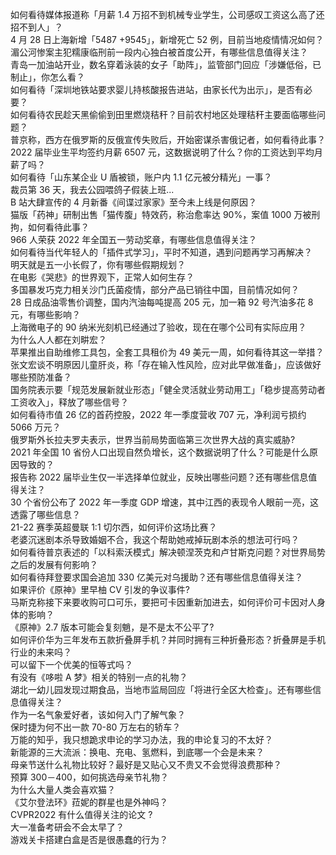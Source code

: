 如何看待媒体报道称「月薪 1.4 万招不到机械专业学生，公司感叹工资这么高了还招不到人」？  
4 月 28 日上海新增「5487 +9545」，新增死亡 52 例，目前当地疫情情况如何？  
湄公河惨案主犯糯康临刑前一段内心独白被首度公开，有哪些信息值得关注？  
青岛一加油站开业，数名穿着泳装的女子「助阵」，监管部门回应「涉嫌低俗，已制止」，你怎么看？  
如何看待「深圳地铁站要求婴儿持核酸报告进站，由家长代为出示」，是否有必要？  
如何看待农民趁天黑偷偷到田里燃烧秸秆？目前农村地区处理秸秆主要面临哪些问题？  
普京称，西方在俄罗斯的反俄宣传失败后，开始密谋杀害俄记者，如何看待此事？  
2022 届毕业生平均签约月薪 6507 元，这数据说明了什么？你的工资达到平均月薪了吗？  
如何看待「山东某企业 U 盾被锁，账户内 1.1 亿元被分精光」一事？  
裁员第 36 天，我去公园喂鸽子假装上班...  
B 站大肆宣传的 4 月新番《间谍过家家》至今未上线是何原因？  
猫版「药神」研制出售「猫传腹」特效药，称治愈率达 90%，案值 1000 万被刑拘，如何看待此事？  
966 人荣获 2022 年全国五一劳动奖章，有哪些信息值得关注？  
如何看待当代年轻人的「插件式学习」，平时不知道，遇到问题再学习再解决？  
明天就是五一小长假了，你有哪些假期规划？  
在电影《哭悲》的世界观下，正常人如何生存？  
多国暴发巧克力相关沙门氏菌疫情，部分产品已销往中国，目前情况如何？  
28 日成品油零售价调整，国内汽油每吨提高 205 元，加一箱 92 号汽油多花 8 元，有哪些影响？  
上海微电子的 90 纳米光刻机已经通过了验收，现在在哪个公司有实际应用？  
为什么人人都在刘畊宏？  
苹果推出自助维修工具包，全套工具租价为 49 美元一周，如何看待其这一举措？  
张文宏谈不明原因儿童肝炎，称「存在输入性风险，应对此早做准备」，应该做好哪些预防准备？  
国务院表示要「规范发展新就业形态」「健全灵活就业劳动用工」「稳步提高劳动者工资收入」，释放了哪些信号？  
如何看待市值 26 亿的首药控股，2022 年一季度营收 707 元，净利润亏损约 5066 万元？  
俄罗斯外长拉夫罗夫表示，世界当前局势面临第三次世界大战的真实威胁?  
2021 年全国 10 省份人口出现自然负增长，这个数据说明了什么？可能是什么原因导致的？  
报告称 2022 届毕业生仅一半选择单位就业，反映出哪些问题？还有哪些信息值得关注？  
30 个省份公布了 2022 年一季度 GDP 增速，其中江西的表现令人眼前一亮，这透露了哪些信息？  
21-22 赛季英超曼联 1:1 切尔西，如何评价这场比赛？  
老婆沉迷剧本杀导致婚姻不合，我这个帮助她戒掉玩剧本杀的想法可行吗？  
如何看待普京表述的「以科索沃模式」解决顿涅茨克和卢甘斯克问题？对世界局势之后的发展有何影响？  
如何看待拜登要求国会追加 330 亿美元对乌援助？还有哪些信息值得关注？  
如果评价《原神》里早柚 CV 引发的争议事件?  
马斯克称接下来要收购可口可乐，要把可卡因重新加进去，如何评价可卡因对人身体的影响？  
《原神》2.7 版本可能会复刻魈，是不是太不公平了?  
如何评价华为三年发布五款折叠屏手机？并同时拥有三种折叠形态？折叠屏是手机行业的未来吗？  
可以留下一个优美的恒等式吗？  
有没有《哆啦 A 梦》相关的特别一点的礼物？  
湖北一幼儿园发现过期食品，当地市监局回应「将进行全区大检查」。还有哪些信息值得关注？  
作为一名气象爱好者，该如何入门了解气象？  
保时捷为何不出一款 70-80 万左右的轿车？  
万能的知乎，我只想跪求申论的学习办法，我的申论复习的不太好？  
新能源的三大流派：换电、充电、氢燃料，到底哪一个会是未来？  
母亲节送什么礼物比较好？最好是又贴心又不贵又不会觉得浪费那种？  
预算 300－400，如何挑选母亲节礼物？  
为什么大量人类会喜欢猫？  
《艾尔登法环》菈妮的群星也是外神吗？  
CVPR2022 有什么值得关注的论文 ?  
大一准备考研会不会太早了？  
游戏关卡搭建白盒是否是很愚蠢的行为？  
